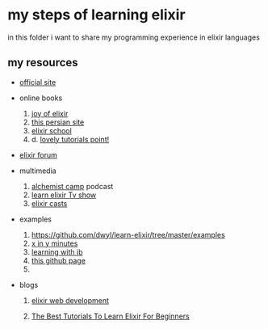 # my steps of learning elixir 

in this folder i want to share my programming experience in elixir languages 

## my resources

+ [official site](https://elixir-lang.org/)

+ online books
  1. [joy of elixir](https://joyofelixir.com/toc.html)
  2. [this persian site](https://trangell.com/blog/133-%D8%A2%D9%85%D9%88%D8%B2%D8%B4-%D8%A7%D9%84%DA%A9%D8%B3%DB%8C%D8%B1)
  3. [elixir school](https://elixirschool.com/en/)
  4. d. [lovely tutorials point!](https://www.tutorialspoint.com/elixir/index.htm)

+ [elixir forum](https://elixirforum.com/)
+ multimedia
  1. [alchemist camp](https://alchemist.camp/episodes) podcast
  2. [learn elixir Tv show](https://www.learnelixir.tv/)
  3. [elixir casts](https://elixircasts.io/)

+ examples
  1. https://github.com/dwyl/learn-elixir/tree/master/examples
  2. [x in y minutes](https://learnxinyminutes.com/docs/elixir/)
  3. [learning with jb](http://learningwithjb.com/guides/essential-elixir)
  4. [this github page](https://github.com/dwyl/learn-elixir)
  5. 

+ blogs

  1. [elixir web development](https://blog.openbloc.fr/elixir-web-development-101-first-steps/)

  2. [The Best Tutorials To Learn Elixir For Beginners](https://medium.com/quick-code/the-best-tutorials-to-learn-elixir-for-beginners-3d805ebfe5d3)

     

